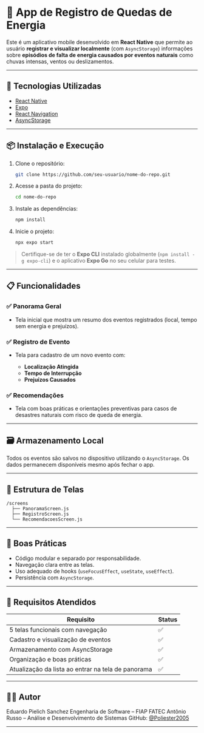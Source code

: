 # 📱 App de Registro de Quedas de Energia

Este é um aplicativo mobile desenvolvido em **React Native** que permite ao usuário **registrar e visualizar localmente** (com `AsyncStorage`) informações sobre **episódios de falta de energia causados por eventos naturais** como chuvas intensas, ventos ou deslizamentos.

---

## 🔧 Tecnologias Utilizadas

- [React Native](https://reactnative.dev/)
- [Expo](https://expo.dev/)
- [React Navigation](https://reactnavigation.org/)
- [AsyncStorage](https://react-native-async-storage.github.io/async-storage/)

---

## 📦 Instalação e Execução

1. Clone o repositório:
   ```bash
   git clone https://github.com/seu-usuario/nome-do-repo.git
    ````

2. Acesse a pasta do projeto:

   ```bash
   cd nome-do-repo
   ```

3. Instale as dependências:

   ```bash
   npm install
   ```

4. Inicie o projeto:

   ```bash
   npx expo start
   ```

> Certifique-se de ter o **Expo CLI** instalado globalmente (`npm install -g expo-cli`) e o aplicativo **Expo Go** no seu celular para testes.

---

## 📋 Funcionalidades

### ✅ Panorama Geral

* Tela inicial que mostra um resumo dos eventos registrados (local, tempo sem energia e prejuízos).

### ✅ Registro de Evento

* Tela para cadastro de um novo evento com:

  * **Localização Atingida**
  * **Tempo de Interrupção**
  * **Prejuízos Causados**

### ✅ Recomendações

* Tela com boas práticas e orientações preventivas para casos de desastres naturais com risco de queda de energia.

---

## 🗃️ Armazenamento Local

Todos os eventos são salvos no dispositivo utilizando o `AsyncStorage`. Os dados permanecem disponíveis mesmo após fechar o app.

---

## 🧭 Estrutura de Telas

```
/screens
  ├── PanoramaScreen.js
  ├── RegistroScreen.js
  └── RecomendacoesScreen.js
```

---

## 🧹 Boas Práticas

* Código modular e separado por responsabilidade.
* Navegação clara entre as telas.
* Uso adequado de hooks (`useFocusEffect`, `useState`, `useEffect`).
* Persistência com `AsyncStorage`.

---

## 📌 Requisitos Atendidos

| Requisito                                          | Status |
| -------------------------------------------------- | ------ |
| 5 telas funcionais com navegação                   | ✅      |
| Cadastro e visualização de eventos                 | ✅      |
| Armazenamento com AsyncStorage                     | ✅      |
| Organização e boas práticas                        | ✅      |
| Atualização da lista ao entrar na tela de panorama | ✅      |

---

## 🧑‍💻 Autor

Eduardo Pielich Sanchez
Engenharia de Software – FIAP
FATEC Antônio Russo – Análise e Desenvolvimento de Sistemas
GitHub: [@Poliester2005](https://github.com/Poliester2005)

---
